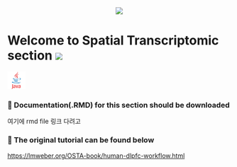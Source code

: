 <div id="header" align="center">
  <img src="https://media.giphy.com/media/heIX5HfWgEYlW/giphy.gif" width="300"/>
</div>

<h1>
  Welcome to Spatial Transcriptomic section 
  <img src="https://media.giphy.com/media/hvRJCLFzcasrR4ia7z/giphy.gif" width="30px"/>
</h1>

<div>
  <img src="https://github.com/devicons/devicon/blob/master/icons/java/java-original-wordmark.svg" title="Java" alt="Java" width="40" height="40"/>&nbsp;
 </div>

### :open_book: Documentation(.RMD) for this section should be downloaded
여기에 rmd file 링크 다려고

### :open_book: The original tutorial can be found below
https://lmweber.org/OSTA-book/human-dlpfc-workflow.html
